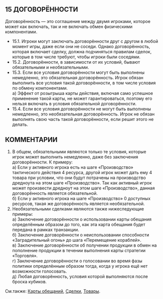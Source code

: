 15 ДОГОВОРЁННОСТИ
---

Договорённость — это соглашение между двумя игроками, которое может как включать, так и не включать обмен физическими компонентами.
* 15.1. Игроки могут заключать договорённости друг с другом в любой момент игры, даже если они не соседи. Однако договорённость, которая включает сделку, должна подчиняться правилам сделок, которые в том числе требуют, чтобы игроки были соседями.
* 15.2. Договорённости, в зависимости от их условий, бывают обязательными и необязательными.
* 15.3. Если все условия договорённости могут быть выполнены немедленно, это обязательная договорённость. Игрок обязан выполнить все условия такой договорённости, в том числе условия по обмену компонентами.  
  а) Эффект от розыгрыша карты действия, включая само успешное применение такой карты, не может гарантироваться, поэтому его нельзя включать в условия обязательной договорённости.
* 15.4. Если все условия договорённости не могут быть выполнены немедленно, это необязательная договорённость. Игрок не обязан выполнять свою часть такой договорённости, если решит этого не делать.

КОММЕНТАРИИ
---
1) В общем, обязательными являются только те условия, которые игрок может выполнить немедленно, даже без заключения договорённости. К примеру:  
  а) Если у активного игрока есть на шаге «Производство» тактического действия 4 ресурса, другой игрок может дать ему 4 товара при условии, что они будут потрачены на производство дредноута на этом шаге «Производство». Так как активный игрок может произвести дредноут на этом шаге «Производство», данная договорённость является обязательной.  
  б) Если у активного игрока на шаге «Производство» 0 доступных ресурсов, такая же договорённость является необязательной.
2) Необязательными сделками являются также нижеследующие примеры:  
  а) Заключение договорённости о использовании карты обещания определённым образом до того, как эта карта обещания будет передана в рамках транзакции.  
  б) Заключение договорённости о неиспользовании способности «Заградительный огонь» до шага «Перемещение кораблей».  
  в) Заключение договорённости об получении продукции в обмен на пополнение продукции в течении выполнения карты стратегии «Торговля».  
  г) Заключение договорённости о голосовании во время фазы политики определённым образом тогда, когда у игрока ещё нет возможности голосовать.  
  д) Любая договорённость, условия которой выполняются после броска кубиков.


См.также: [Карты обещаний](promissory_notes.md), [Сделки](transactions.md), [Товары](trade_goods.md).
